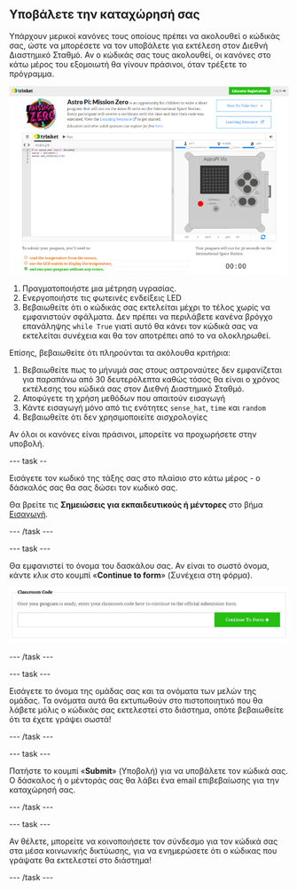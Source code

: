 ## Υποβάλετε την καταχώρησή σας

Υπάρχουν μερικοί κανόνες τους οποίους πρέπει να ακολουθεί ο κώδικάς σας, ώστε να μπορέσετε να τον υποβάλετε για εκτέλεση στον Διεθνή Διαστημικό Σταθμό. Αν ο κώδικάς σας τους ακολουθεί, οι κανόνες στο κάτω μέρος του εξομοιωτή θα γίνουν πράσινοι, όταν τρέξετε το πρόγραμμα.

![Επικύρωση](images/validation.png)

1. Πραγματοποιήστε μια μέτρηση υγρασίας.
2. Ενεργοποιήστε τις φωτεινές ενδείξεις LED
3. Βεβαιωθείτε ότι ο κώδικάς σας εκτελείται μέχρι το τέλος χωρίς να εμφανιστούν σφάλματα. Δεν πρέπει να περιλάβετε κανένα βρόγχο επανάληψης `while True` γιατί αυτό θα κάνει τον κώδικά σας να εκτελείται συνέχεια και θα τον αποτρέπει από το να ολοκληρωθεί.

Επίσης, βεβαιωθείτε ότι πληρούνται τα ακόλουθα κριτήρια:

1. Βεβαιωθείτε πως το μήνυμά σας στους αστροναύτες δεν εμφανίζεται για παραπάνω από 30 δευτερόλεπτα καθώς τόσος θα είναι ο χρόνος εκτέλεσης του κώδικά σας στον Διεθνή Διαστημικό Σταθμό.
2. Αποφύγετε τη χρήση μεθόδων που απαιτούν εισαγωγή
3. Κάντε εισαγωγή μόνο από τις ενότητες `sense_hat`, `time` και `random`
4. Βεβαιωθείτε ότι δεν χρησιμοποιείτε αισχρολογίες

Αν όλοι οι κανόνες είναι πράσινοι, μπορείτε να προχωρήσετε στην υποβολή.

--- task --

Εισάγετε τον κωδικό της τάξης σας στο πλαίσιο στο κάτω μέρος - ο δάσκαλός σας θα σας δώσει τον κωδικό σας.

Θα βρείτε τις **Σημειώσεις για εκπαιδευτικούς ή μέντορες** στο βήμα [Εισαγωγή](https://projects.raspberrypi.org/el-GR/projects/astro-pi-mission-zero/1).

--- /task ---

--- task ---

Θα εμφανιστεί το όνομα του δασκάλου σας. Αν είναι το σωστό όνομα, κάντε κλικ στο κουμπί «**Continue to form**» (Συνέχεια στη φόρμα).

![Συνεχίστε στη φόρμα](images/continue-to-form.png)

--- /task ---

--- task ---

Εισάγετε το όνομα της ομάδας σας και τα ονόματα των μελών της ομάδας. Τα ονόματα αυτά θα εκτυπωθούν στο πιστοποιητικό που θα λάβετε μόλις ο κώδικάς σας εκτελεστεί στο διάστημα, οπότε βεβαιωθείτε ότι τα έχετε γράψει σωστά!

--- /task ---

--- task ---

Πατήστε το κουμπί «**Submit**» (Υποβολή) για να υποβάλετε τον κώδικά σας. Ο δάσκαλος ή ο μέντοράς σας θα λάβει ένα email επιβεβαίωσης για την καταχώρησή σας.

--- /task ---

--- task ---

Αν θέλετε, μπορείτε να κοινοποιήσετε τον σύνδεσμο για τον κώδικά σας στα μέσα κοινωνικής δικτύωσης, για να ενημερώσετε ότι ο κώδικας που γράψατε θα εκτελεστεί στο διάστημα!

--- /task ---